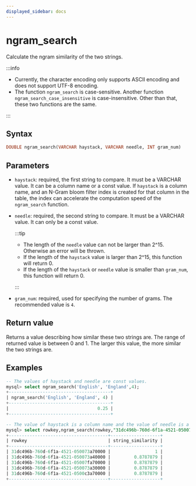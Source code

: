 ```yaml
---
displayed_sidebar: docs
---
```


# ngram_search

Calculate the ngram similarity of the two strings.

:::info

- Currently, the character encoding only supports ASCII encoding and does not support UTF-8 encoding.
- The function `ngram_search` is case-sensitive. Another function `ngram_search_case_insensitive` is case-insensitive. Other than that, these two functions are the same.

:::

## Syntax

```sql
DOUBLE ngram_search(VARCHAR haystack, VARCHAR needle, INT gram_num)
```

## Parameters

- `haystack`: required, the first string to compare. It must be a VARCHAR value. It can be a column name or a const value. If `haystack` is a column name, and an N-Gram bloom filter index is created for that column in the table, the index can accelerate the computation speed of the `ngram_search` function.
- `needle`: required, the second string to compare. It must be a VARCHAR value. It can only be a const value.

  :::tip

  - The length of the `needle` value can not be larger than 2^15. Otherwise an error will be thrown.
  - If the length of the `haystack` value is larger than 2^15, this function will return 0.
  - If the length of the `haystack` or `needle` value is smaller than `gram_num`, this function will return 0.
  
  :::

- `gram_num`: required, used for specifying the number of grams. The recommended value is `4`.

## Return value

Returns a value describing how similar these two strings are. The range of returned value is between 0 and 1. The larger this value, the more similar the two strings are.

## Examples

```SQL
-- The values of haystack and needle are const values.
mysql> select ngram_search('English', 'England',4);
+---------------------------------------+
| ngram_search('English', 'England', 4) |
+---------------------------------------+
|                                  0.25 |
+---------------------------------------+

-- The value of haystack is a column name and the value of needle is a const value.
mysql> select rowkey,ngram_search(rowkey,"31dc496b-760d-6f1a-4521-050073a70000",4) as string_similarity from string_table order by string_similarity desc limit 5;
+--------------------------------------+-------------------+
| rowkey                               | string_similarity |
+--------------------------------------+-------------------+
| 31dc496b-760d-6f1a-4521-050073a70000 |                 1 |
| 31dc496b-760d-6f1a-4521-050073a40000 |         0.8787879 |
| 31dc496b-760d-6f1a-4521-05007fa70000 |         0.8787879 |
| 31dc496b-760d-6f1a-4521-050073a30000 |         0.8787879 |
| 31dc496b-760d-6f1a-4521-0500c3a70000 |         0.8787879 |
+--------------------------------------+-------------------+
```
